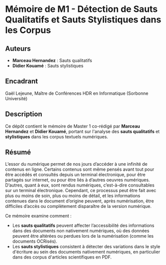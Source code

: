 # Mémoire de M1 - Détection de Sauts Qualitatifs et Sauts Stylistiques dans les Corpus

## Auteurs
- **Marceau Hernandez** : Sauts qualitatifs
- **Didier Kouamé** : Sauts stylistiques
  
## Encadrant
Gaël Lejeune, Maître de Conférences HDR en Informatique (Sorbonne Université)

## Description
Ce dépôt contient le mémoire de Master 1 co-rédigé par **Marceau Hernandez** et **Didier Kouamé**, portant sur l'analyse des **sauts qualitatifs** et **stylistiques** dans les corpus textuels numériques.

## Résumé
L’essor du numérique permet de nos jours d’accéder à une infinité de contenus en ligne. Certains contenus sont même pensés avant tout pour être accédés et consultés depuis un terminal électronique, pour être partagés sur
internet, ou pour être liés à d’autres oeuvres numériques. D’autres, quant à eux, sont rendus numériques, c’est-à-dire consultables sur un terminal électronique. Cependant, ce processus peut être fait avec plus ou moins de soin, plus ou moins de détail, et les informations contenues dans le document d’origine peuvent, après numérisation, être difficiles d’accès ou complètement disparaître de la version numérique. 

Ce mémoire examine comment :
- Les **sauts qualitatifs** peuvent affecter l’accessibilité des informations dans des documents non nativement numériques, où des données peuvent être altérées ou perdues lors de la numérisation (comme les documents OCRisés).
- Les **sauts stylistiques** consistent à détecter des variations dans le style d'écriture au sein des documents nativement numériques, en particulier dans des corpus d'articles scientifiques en PDF.
